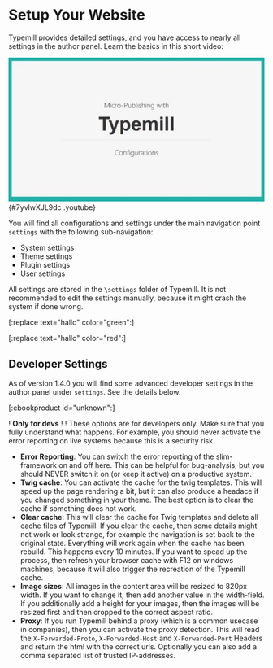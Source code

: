 # Setup Your Website

Typemill provides detailed settings, and you have access to nearly all settings in the author panel. Learn the basics in this short video:

![youtube-video](media/live/youtube-7yvlwxjl9dc.jpeg "click to load video"){#7yvlwXJL9dc .youtube}

You will find all configurations and settings under the main navigation point `settings` with the following sub-navigation:

* System settings
* Theme settings
* Plugin settings
* User settings

All settings are stored in the `\settings` folder of Typemill. It is not recommended to edit the settings manually, because it might crash the system if done wrong.

[:replace text="hallo" color="green":]

[:replace text="hallo" color="red":]

## Developer Settings

As of version 1.4.0 you will find some advanced developer settings in the author panel under `settings`. See the details below. 

[:ebookproduct id="unknown":]

! **Only for devs**
! 
! These options are for developers only. Make sure that you fully understand what happens. For example, you should never activate the error reporting on live systems because this is a security risk.

* **Error Reporting**: You can switch the error reporting of the slim-framework on and off here. This can be helpful for bug-analysis, but you should NEVER switch it on (or keep it active) on a productive system. 
* **Twig cache**: You can activate the cache for the twig templates. This will speed up the page rendering a bit, but it can also produce a headace if you changed something in your theme. The best option is to clear the cache if something does not work.
* **Clear cache**: This will clear the cache for Twig templates and delete all cache files of Typemill. If you clear the cache, then some details might not work or look strange, for example the navigation is set back to the original state. Everything will work again when the cache has been rebuild. This happens every 10 minutes. If you want to spead up the process, then refresh your browser cache with F12 on windows machines, because it will also trigger the recreation of the Typemill cache.
* **Image sizes**: All images in the content area will be resized to 820px width. If you want to change it, then add another value in the width-field. If you additionally add a height for your images, then the images will be resized first and then cropped to the correct aspect ratio.
* **Proxy**: If you run Typemill behind a proxy (which is a common usecase in companies), then you can activate the proxy detection. This will read the `X-Forwarded-Proto`, `X-Forwarded-Host` and `X-Forwarded-Port` Headers and return the html with the correct urls. Optionally you can also add a comma separated list of trusted IP-addresses.

